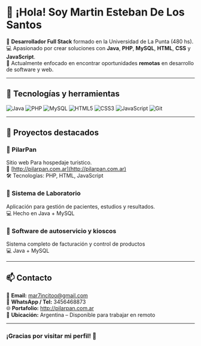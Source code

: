 # 👋 ¡Hola! Soy Martin Esteban De Los Santos

🎯 **Desarrollador Full Stack** formado en la Universidad de La Punta (480 hs).  
💻 Apasionado por crear soluciones con **Java**, **PHP**, **MySQL**, **HTML**, **CSS** y **JavaScript**.  
🚀 Actualmente enfocado en encontrar oportunidades **remotas** en desarrollo de software y web.

---

## 🧰 Tecnologías y herramientas

![Java](https://img.shields.io/badge/Java-%23ED8B00.svg?style=for-the-badge&logo=openjdk&logoColor=white)
![PHP](https://img.shields.io/badge/PHP-%23777BB4.svg?style=for-the-badge&logo=php&logoColor=white)
![MySQL](https://img.shields.io/badge/MySQL-%2300f.svg?style=for-the-badge&logo=mysql&logoColor=white)
![HTML5](https://img.shields.io/badge/HTML5-%23E34F26.svg?style=for-the-badge&logo=html5&logoColor=white)
![CSS3](https://img.shields.io/badge/CSS3-%231572B6.svg?style=for-the-badge&logo=css3&logoColor=white)
![JavaScript](https://img.shields.io/badge/JavaScript-%23F7DF1E.svg?style=for-the-badge&logo=javascript&logoColor=black)
![Git](https://img.shields.io/badge/Git-%23F05033.svg?style=for-the-badge&logo=git&logoColor=white)

---

## 📁 Proyectos destacados

### 🔹 PilarPan
Sitio web Para hospedaje turistico.  
🔗 [http://pilarpan.com.ar](http://pilarpan.com.ar)  
🛠️ Tecnologías: PHP, HTML, JavaScript

### 🔹 Sistema de Laboratorio
Aplicación para gestión de pacientes, estudios y resultados.  
💻 Hecho en Java + MySQL

### 🔹 Software de autoservicio y kioscos
Sistema completo de facturación y control de productos  
💻 Java + MySQL

---

## 📫 Contacto

📧 **Email:** mar7incitoo@gmail.com  
📱 **WhatsApp / Tel:** 3456468873  
🌐 **Portafolio:** http://pilarpan.com.ar  
📍 **Ubicación:** Argentina – Disponible para trabajar en remoto

---

### ¡Gracias por visitar mi perfil! 🌟
